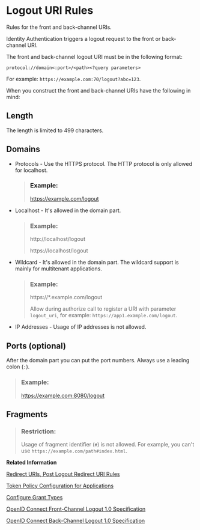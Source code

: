 <!-- loio789c752d70e64e6c90839284b511e7d7 -->

# Logout URI Rules

Rules for the front and back-channel URIs.



Identity Authentication triggers a logout request to the front or back-channel URI.

The front and back-channel logout URI must be in the following format:

`protocol://domain<:port>/<path><?query parameters>`

For example: `https://example.com:70/logout?abc=123`.

When you construct the front and back-channel URIs have the following in mind:



<a name="loio789c752d70e64e6c90839284b511e7d7__section_wwb_gfp_qnb"/>

## Length

The length is limited to 499 characters.



<a name="loio789c752d70e64e6c90839284b511e7d7__section_xgl_bl3_qnb"/>

## Domains

-   Protocols - Use the HTTPS protocol. The HTTP protocol is only allowed for localhost.

    > ### Example:  
    > https://example.com/logout

-   Localhost - It's allowed in the domain part.

    > ### Example:  
    > http://localhost/logout
    > 
    > https://localhost/logout

-   Wildcard - It's allowed in the domain part. The wildcard support is mainly for multitenant applications.

    > ### Example:  
    > https://\*.example.com/logout
    > 
    > Allow during authorize call to register a URI with parameter `logout_uri`, for example: `https://app1.example.com/logout`.

-   IP Addresses - Usage of IP addresses is not allowed.



## Ports \(optional\)

After the domain part you can put the port numbers. Always use a leading colon \(`:`\).

> ### Example:  
> https://example.com:8080/logout



<a name="loio789c752d70e64e6c90839284b511e7d7__section_elx_zcm_tvb"/>

## Fragments

> ### Restriction:  
> Usage of fragment identifier \(`#`\) is not allowed. For example, you can't use `https://example.com/path#index.html`.

**Related Information**  


[Redirect URIs, Post Logout Redirect URI Rules](redirect-uris-post-logout-redirect-uri-rules-48fdb9a.md "Rules for the redirect URIs or post logout redirect URIs.")

[Token Policy Configuration for Applications](token-policy-configuration-for-applications-c4ba52e.md "Set the token policy for a specific OpenID Connect application. Configure the validity of the refresh token, access and id_token, and the maximum sessions per user.")

[Configure Grant Types](configure-grant-types-c342a7b.md "Configure the allowed grant type for your OpenID Connect application.")

[OpenID Connect Front-Channel Logout 1.0 Specification](https://openid.net/specs/openid-connect-frontchannel-1_0.html)

[OpenID Connect Back-Channel Logout 1.0 Specification](https://openid.net/specs/openid-connect-backchannel-1_0.html#Backchannel)

